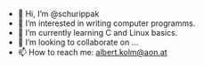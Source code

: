 - 👋 Hi, I’m @schurippak
- 👀 I’m interested in writing computer programms.  
- 🌱 I’m currently learning C and Linux basics.
- 💞️ I’m looking to collaborate on ...
- 📫 How to reach me: albert.kolm@aon.at

<!---
schurippak/schurippak is a ✨ special ✨ repository because its `README.md` (this file) appears on your GitHub profile.
You can click the Preview link to take a look at your changes.
--->
